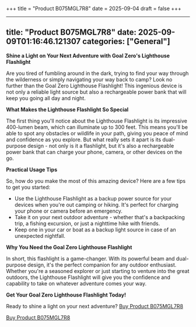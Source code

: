 +++
title = "Product B075MGL7R8"
date = 2025-09-04
draft = false
+++

---
title: "Product B075MGL7R8"
date: 2025-09-09T01:16:46.121307
categories: ["General"]
---
**Shine a Light on Your Next Adventure with Goal Zero's Lighthouse Flashlight**

Are you tired of fumbling around in the dark, trying to find your way through the wilderness or simply navigating your way back to camp? Look no further than the Goal Zero Lighthouse Flashlight! This ingenious device is not only a reliable light source but also a rechargeable power bank that will keep you going all day and night.

**What Makes the Lighthouse Flashlight So Special**

The first thing you'll notice about the Lighthouse Flashlight is its impressive 400-lumen beam, which can illuminate up to 300 feet. This means you'll be able to spot any obstacles or wildlife in your path, giving you peace of mind and confidence as you explore. But what really sets it apart is its dual-purpose design - not only is it a flashlight, but it's also a rechargeable power bank that can charge your phone, camera, or other devices on the go.

**Practical Usage Tips**

So, how do you make the most of this amazing device? Here are a few tips to get you started:

* Use the Lighthouse Flashlight as a backup power source for your devices when you're out camping or hiking. It's perfect for charging your phone or camera before an emergency.
* Take it on your next outdoor adventure - whether that's a backpacking trip, a fishing excursion, or just a nighttime hike with friends.
* Keep one in your car or boat as a backup light source in case of an unexpected nightfall.

**Why You Need the Goal Zero Lighthouse Flashlight**

In short, this flashlight is a game-changer. With its powerful beam and dual-purpose design, it's the perfect companion for any outdoor enthusiast. Whether you're a seasoned explorer or just starting to venture into the great outdoors, the Lighthouse Flashlight will give you the confidence and capability to take on whatever adventure comes your way.

**Get Your Goal Zero Lighthouse Flashlight Today!**

Ready to shine a light on your next adventure? [Buy Product B075MGL7R8](https://www.amazon.com/Goal-Zero-Lighthouse-Flashlight-Recharger/dp/B075MGL7R8/)

[Buy Product B075MGL7R8](https://www.amazon.com/Goal-Zero-Lighthouse-Flashlight-Recharger/dp/B075MGL7R8/)
